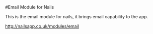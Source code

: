 #Email Module for Nails

This is the email module for nails, it brings email capability to the app.

http://nailsapp.co.uk/modules/email